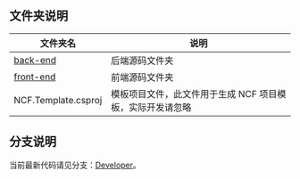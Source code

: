 ## 文件夹说明

文件夹名                    |       说明
---------------------------|---------------------
[back-end](./back-end)     | 后端源码文件夹
[front-end](./front-end)   | 前端源码文件夹
NCF.Template.csproj        | 模板项目文件，此文件用于生成 NCF 项目模板，实际开发请忽略


## 分支说明

当前最新代码请见分支：[Developer](https://github.com/NeuCharFramework/NCF/tree/Developer)。
